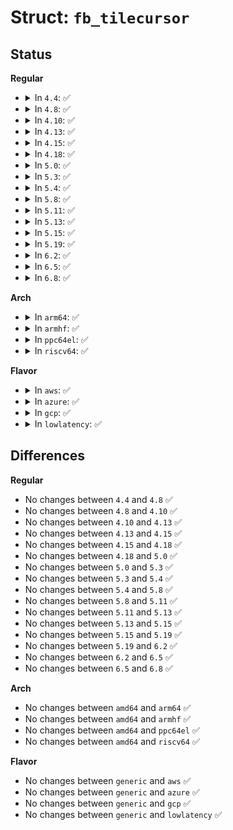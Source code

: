 # Struct: <code>fb_tilecursor</code>

## Status
<b>Regular</b>
<ul>
<li>
<details>
<summary>In <code>4.4</code>: ✅</summary>

```c
struct fb_tilecursor {
    __u32 sx;
    __u32 sy;
    __u32 mode;
    __u32 shape;
    __u32 fg;
    __u32 bg;
};
```
</details>
</li>
<li>
<details>
<summary>In <code>4.8</code>: ✅</summary>

```c
struct fb_tilecursor {
    __u32 sx;
    __u32 sy;
    __u32 mode;
    __u32 shape;
    __u32 fg;
    __u32 bg;
};
```
</details>
</li>
<li>
<details>
<summary>In <code>4.10</code>: ✅</summary>

```c
struct fb_tilecursor {
    __u32 sx;
    __u32 sy;
    __u32 mode;
    __u32 shape;
    __u32 fg;
    __u32 bg;
};
```
</details>
</li>
<li>
<details>
<summary>In <code>4.13</code>: ✅</summary>

```c
struct fb_tilecursor {
    __u32 sx;
    __u32 sy;
    __u32 mode;
    __u32 shape;
    __u32 fg;
    __u32 bg;
};
```
</details>
</li>
<li>
<details>
<summary>In <code>4.15</code>: ✅</summary>

```c
struct fb_tilecursor {
    __u32 sx;
    __u32 sy;
    __u32 mode;
    __u32 shape;
    __u32 fg;
    __u32 bg;
};
```
</details>
</li>
<li>
<details>
<summary>In <code>4.18</code>: ✅</summary>

```c
struct fb_tilecursor {
    __u32 sx;
    __u32 sy;
    __u32 mode;
    __u32 shape;
    __u32 fg;
    __u32 bg;
};
```
</details>
</li>
<li>
<details>
<summary>In <code>5.0</code>: ✅</summary>

```c
struct fb_tilecursor {
    __u32 sx;
    __u32 sy;
    __u32 mode;
    __u32 shape;
    __u32 fg;
    __u32 bg;
};
```
</details>
</li>
<li>
<details>
<summary>In <code>5.3</code>: ✅</summary>

```c
struct fb_tilecursor {
    __u32 sx;
    __u32 sy;
    __u32 mode;
    __u32 shape;
    __u32 fg;
    __u32 bg;
};
```
</details>
</li>
<li>
<details>
<summary>In <code>5.4</code>: ✅</summary>

```c
struct fb_tilecursor {
    __u32 sx;
    __u32 sy;
    __u32 mode;
    __u32 shape;
    __u32 fg;
    __u32 bg;
};
```
</details>
</li>
<li>
<details>
<summary>In <code>5.8</code>: ✅</summary>

```c
struct fb_tilecursor {
    __u32 sx;
    __u32 sy;
    __u32 mode;
    __u32 shape;
    __u32 fg;
    __u32 bg;
};
```
</details>
</li>
<li>
<details>
<summary>In <code>5.11</code>: ✅</summary>

```c
struct fb_tilecursor {
    __u32 sx;
    __u32 sy;
    __u32 mode;
    __u32 shape;
    __u32 fg;
    __u32 bg;
};
```
</details>
</li>
<li>
<details>
<summary>In <code>5.13</code>: ✅</summary>

```c
struct fb_tilecursor {
    __u32 sx;
    __u32 sy;
    __u32 mode;
    __u32 shape;
    __u32 fg;
    __u32 bg;
};
```
</details>
</li>
<li>
<details>
<summary>In <code>5.15</code>: ✅</summary>

```c
struct fb_tilecursor {
    __u32 sx;
    __u32 sy;
    __u32 mode;
    __u32 shape;
    __u32 fg;
    __u32 bg;
};
```
</details>
</li>
<li>
<details>
<summary>In <code>5.19</code>: ✅</summary>

```c
struct fb_tilecursor {
    __u32 sx;
    __u32 sy;
    __u32 mode;
    __u32 shape;
    __u32 fg;
    __u32 bg;
};
```
</details>
</li>
<li>
<details>
<summary>In <code>6.2</code>: ✅</summary>

```c
struct fb_tilecursor {
    __u32 sx;
    __u32 sy;
    __u32 mode;
    __u32 shape;
    __u32 fg;
    __u32 bg;
};
```
</details>
</li>
<li>
<details>
<summary>In <code>6.5</code>: ✅</summary>

```c
struct fb_tilecursor {
    __u32 sx;
    __u32 sy;
    __u32 mode;
    __u32 shape;
    __u32 fg;
    __u32 bg;
};
```
</details>
</li>
<li>
<details>
<summary>In <code>6.8</code>: ✅</summary>

```c
struct fb_tilecursor {
    __u32 sx;
    __u32 sy;
    __u32 mode;
    __u32 shape;
    __u32 fg;
    __u32 bg;
};
```
</details>
</li>
</ul>
<b>Arch</b>
<ul>
<li>
<details>
<summary>In <code>arm64</code>: ✅</summary>

```c
struct fb_tilecursor {
    __u32 sx;
    __u32 sy;
    __u32 mode;
    __u32 shape;
    __u32 fg;
    __u32 bg;
};
```
</details>
</li>
<li>
<details>
<summary>In <code>armhf</code>: ✅</summary>

```c
struct fb_tilecursor {
    __u32 sx;
    __u32 sy;
    __u32 mode;
    __u32 shape;
    __u32 fg;
    __u32 bg;
};
```
</details>
</li>
<li>
<details>
<summary>In <code>ppc64el</code>: ✅</summary>

```c
struct fb_tilecursor {
    __u32 sx;
    __u32 sy;
    __u32 mode;
    __u32 shape;
    __u32 fg;
    __u32 bg;
};
```
</details>
</li>
<li>
<details>
<summary>In <code>riscv64</code>: ✅</summary>

```c
struct fb_tilecursor {
    __u32 sx;
    __u32 sy;
    __u32 mode;
    __u32 shape;
    __u32 fg;
    __u32 bg;
};
```
</details>
</li>
</ul>
<b>Flavor</b>
<ul>
<li>
<details>
<summary>In <code>aws</code>: ✅</summary>

```c
struct fb_tilecursor {
    __u32 sx;
    __u32 sy;
    __u32 mode;
    __u32 shape;
    __u32 fg;
    __u32 bg;
};
```
</details>
</li>
<li>
<details>
<summary>In <code>azure</code>: ✅</summary>

```c
struct fb_tilecursor {
    __u32 sx;
    __u32 sy;
    __u32 mode;
    __u32 shape;
    __u32 fg;
    __u32 bg;
};
```
</details>
</li>
<li>
<details>
<summary>In <code>gcp</code>: ✅</summary>

```c
struct fb_tilecursor {
    __u32 sx;
    __u32 sy;
    __u32 mode;
    __u32 shape;
    __u32 fg;
    __u32 bg;
};
```
</details>
</li>
<li>
<details>
<summary>In <code>lowlatency</code>: ✅</summary>

```c
struct fb_tilecursor {
    __u32 sx;
    __u32 sy;
    __u32 mode;
    __u32 shape;
    __u32 fg;
    __u32 bg;
};
```
</details>
</li>
</ul>

## Differences
<b>Regular</b>
<ul>
<li>
No changes between <code>4.4</code> and <code>4.8</code> ✅
</li>
<li>
No changes between <code>4.8</code> and <code>4.10</code> ✅
</li>
<li>
No changes between <code>4.10</code> and <code>4.13</code> ✅
</li>
<li>
No changes between <code>4.13</code> and <code>4.15</code> ✅
</li>
<li>
No changes between <code>4.15</code> and <code>4.18</code> ✅
</li>
<li>
No changes between <code>4.18</code> and <code>5.0</code> ✅
</li>
<li>
No changes between <code>5.0</code> and <code>5.3</code> ✅
</li>
<li>
No changes between <code>5.3</code> and <code>5.4</code> ✅
</li>
<li>
No changes between <code>5.4</code> and <code>5.8</code> ✅
</li>
<li>
No changes between <code>5.8</code> and <code>5.11</code> ✅
</li>
<li>
No changes between <code>5.11</code> and <code>5.13</code> ✅
</li>
<li>
No changes between <code>5.13</code> and <code>5.15</code> ✅
</li>
<li>
No changes between <code>5.15</code> and <code>5.19</code> ✅
</li>
<li>
No changes between <code>5.19</code> and <code>6.2</code> ✅
</li>
<li>
No changes between <code>6.2</code> and <code>6.5</code> ✅
</li>
<li>
No changes between <code>6.5</code> and <code>6.8</code> ✅
</li>
</ul>
<b>Arch</b>
<ul>
<li>
No changes between <code>amd64</code> and <code>arm64</code> ✅
</li>
<li>
No changes between <code>amd64</code> and <code>armhf</code> ✅
</li>
<li>
No changes between <code>amd64</code> and <code>ppc64el</code> ✅
</li>
<li>
No changes between <code>amd64</code> and <code>riscv64</code> ✅
</li>
</ul>
<b>Flavor</b>
<ul>
<li>
No changes between <code>generic</code> and <code>aws</code> ✅
</li>
<li>
No changes between <code>generic</code> and <code>azure</code> ✅
</li>
<li>
No changes between <code>generic</code> and <code>gcp</code> ✅
</li>
<li>
No changes between <code>generic</code> and <code>lowlatency</code> ✅
</li>
</ul>
